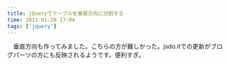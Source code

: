 ```yaml
---
title: jQueryでテーブルを垂直方向に分割する
time: 2011-01-20 17:04
tags: ['jquery']
---
```


　垂直方向も作ってみました。こちらの方が難しかった。jsdo.itでの更新がブログパーツの方にも反映されるようです。便利すぎ。

<script src="http://gmodules.com/ig/ifr?url=http://gimite.net/rails/iframe_gadget/xml%3Fscrolling%3Dtrue%26url%3Dhttp://jsdo.it/blogparts/okGN%255C&amp;synd=open&amp;w=465&amp;h=555&amp;title=&amp;border=%23ffffff%7C3px%2C1px+solid+%23999999&amp;output=js"></script>
